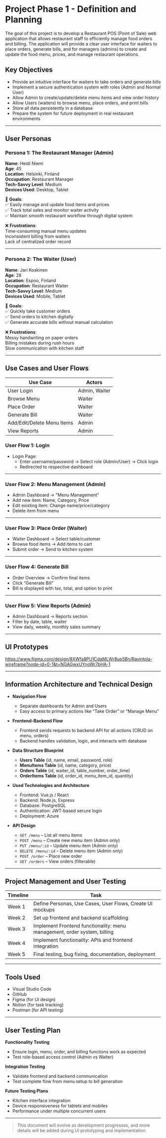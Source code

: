 # Project Phase 1 - Definition and Planning

The goal of this project is to develop a Restaurant POS (Point of Sale) web application that allows restaurant staff to efficiently manage food orders and billing. The application will provide a clear user interface for waiters to place orders, generate bills, and for managers (admins) to create and update the food menu, prices, and manage restaurant operations.

## Key Objectives

- Provide an intuitive interface for waiters to take orders and generate bills
- Implement a secure authentication system with roles (Admin and Normal User)
- Allow Admin to create/update/delete menu items and view order history
- Allow Users (waiters) to browse menu, place orders, and print bills
- Store all data persistently in a database
- Prepare the system for future deployment in real restaurant environments

---

## User Personas

### **Persona 1: The Restaurant Manager (Admin)**
**Name**: Heidi Niemi  
**Age**: 45  
**Location**: Helsinki, Finland  
**Occupation**: Restaurant Manager  
**Tech-Savvy Level**: Medium  
**Devices Used**: Desktop, Tablet  

🎯 **Goals**:  
✅ Easily manage and update food items and prices  
✅ Track total sales and monitor waiter activity  
✅ Maintain smooth restaurant workflow through digital system  

❌ **Frustrations**:  
Time-consuming manual menu updates  
Inconsistent billing from waiters  
Lack of centralized order record  

---

### **Persona 2: The Waiter (User)**
**Name**: Jari Koskinen  
**Age**: 28  
**Location**: Espoo, Finland  
**Occupation**: Restaurant Waiter  
**Tech-Savvy Level**: Medium  
**Devices Used**: Mobile, Tablet  

🎯 **Goals**:  
✅ Quickly take customer orders  
✅ Send orders to kitchen digitally  
✅ Generate accurate bills without manual calculation  

❌ **Frustrations**:  
Messy handwriting on paper orders  
Billing mistakes during rush hours  
Slow communication with kitchen staff  

---

## Use Cases and User Flows

| Use Case | Actors |
|---------|--------|
| User Login | Admin, Waiter |
| Browse Menu | Waiter |
| Place Order | Waiter |
| Generate Bill | Waiter |
| Add/Edit/Delete Menu Items | Admin |
| View Reports | Admin |

### User Flow 1: Login  
- Login Page:  
  - Enter username/password → Select role (Admin/User) → Click login  
  - Redirected to respective dashboard  

---

### User Flow 2: Menu Management (Admin)  
- Admin Dashboard → "Menu Management"  
- Add new item: Name, Category, Price  
- Edit existing item: Change name/price/category  
- Delete item from menu  

---

### User Flow 3: Place Order (Waiter)  
- Waiter Dashboard → Select table/customer  
- Browse food items → Add items to cart  
- Submit order → Send to kitchen system  

---

### User Flow 4: Generate Bill  
- Order Overview → Confirm final items  
- Click “Generate Bill”  
- Bill is displayed with tax, total, and option to print  

---

### User Flow 5: View Reports (Admin)  
- Admin Dashboard → Reports section  
- Filter by date, table, waiter  
- View daily, weekly, monthly sales summary  

---

## UI Prototypes

https://www.figma.com/design/8XWfa8PU1CdaMLWr8up5Bn/Ravintola-wireframe?node-id=0-1&t=NGAGwxUYnoWr7bHA-1

---

## Information Architecture and Technical Design

- **Navigation Flow**  
  - Separate dashboards for Admin and Users  
  - Easy access to primary actions like “Take Order” or “Manage Menu”

- **Frontend-Backend Flow**  
  - Frontend sends requests to backend API for all actions (CRUD on menu, orders)  
  - Backend handles validation, logic, and interacts with database  

- **Data Structure Blueprint**  
  - **Users Table** (id, name, email, password, role)  
  - **MenuItems Table** (id, name, category, price)  
  - **Orders Table** (id, waiter_id, table_number, order_time)  
  - **OrderItems Table** (id, order_id, menu_item_id, quantity)  

- **Used Technologies and Architecture**  
  - Frontend: Vue.js / React  
  - Backend: Node.js, Express  
  - Database: PostgreSQL
  - Authentication: JWT-based secure login  
  - Deployment: Azure

- **API Design**  
  - `GET /menu` – List all menu items  
  - `POST /menu` – Create new menu item (Admin only)  
  - `PUT /menu/:id` – Update menu item (Admin only)  
  - `DELETE /menu/:id` – Delete menu item (Admin only)  
  - `POST /order` – Place new order  
  - `GET /orders` – View orders (filterable)

---

## Project Management and User Testing

| Timeline | Task |
|----------|------|
| Week 1   | Define Personas, Use Cases, User Flows, Create UI mockups |
| Week 2   | Set up frontend and backend scaffolding |
| Week 3 | Implement Frontend functionality: menu management, order system, billing
| Week 4 | Implement functionality: APIs and frontend integration |
| Week 5   | Final testing, bug fixing, documentation, deployment |

---

## Tools Used

- Visual Studio Code  
- GitHub  
- Figma (for UI design)  
- Notion (for task tracking)  
- Postman (for API testing)

---

## User Testing Plan

**Functionality Testing**  
- Ensure login, menu, order, and billing functions work as expected  
- Test role-based access control (Admin vs Waiter)

**Integration Testing**  
- Validate frontend and backend communication  
- Test complete flow from menu setup to bill generation  

**Future Testing Plans**  
- Kitchen interface integration  
- Device responsiveness for tablets and mobiles  
- Performance under multiple concurrent users  

---

> This document will evolve as development progresses, and more details will be added during UI prototyping and implementation.
